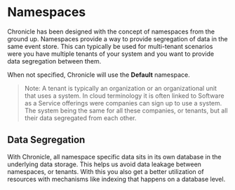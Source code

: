 # Namespaces

Chronicle has been designed with the concept of namespaces from the ground up.
Namespaces provide a way to provide segregation of data in the same event store.
This can typically be used for multi-tenant scenarios were you have multiple
tenants of your system and you want to provide data segregation between them.

When not specified, Chronicle will use the **Default** namespace.

> Note: A tenant is typically an organization or an organizational unit that uses a system.
> In cloud terminology it is often linked to Software as a Service offerings were companies
> can sign up to use a system. The system being the same for all these companies, or tenants,
> but all their data segregated from each other.

## Data Segregation

With Chronicle, all namespace specific data sits in its own database in the underlying
data storage. This helps us avoid data leakage between namespaces, or tenants. With this
you also get a better utilization of resources with mechanisms like indexing that happens
on a database level.
